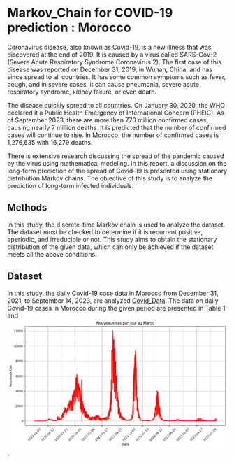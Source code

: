 # Markov_Chain for COVID-19 prediction : Morocco

Coronavirus disease, also known as Covid-19, is a new illness that was discovered at the end of 2019. It is caused by a virus called SARS-CoV-2 (Severe Acute Respiratory Syndrome Coronavirus 2). The first case of this disease was reported on December 31, 2019, in Wuhan, China, and has since spread to all countries. It has some common symptoms such as fever, cough, and in severe cases, it can cause pneumonia, severe acute respiratory syndrome, kidney failure, or even death.

The disease quickly spread to all countries. On January 30, 2020, the WHO declared it a Public Health Emergency of International Concern (PHEIC). As of September 2023, there are more than 770 million confirmed cases, causing nearly 7 million deaths. It is predicted that the number of confirmed cases will continue to rise. In Morocco, the number of confirmed cases is 1,276,635 with 16,279 deaths.

There is extensive research discussing the spread of the pandemic caused by the virus using mathematical modeling. In this report, a discussion on the long-term prediction of the spread of Covid-19 is presented using stationary distribution Markov chains. The objective of this study is to analyze the prediction of long-term infected individuals.

## Methods

In this study, the discrete-time Markov chain is used to analyze the dataset. The dataset must be checked to determine if it is recurrent positive, aperiodic, and irreducible or not. This study aims to obtain the stationary distribution of the given data, which can only be achieved if the dataset meets all the above conditions.

## Dataset

In this study, the daily Covid-19 case data in Morocco from December 31, 2021, to September 14, 2023, are analyzed [Covid_Data](https://github.com/owid/covid-19-data/tree/master/public/data). The data on daily Covid-19 cases in Morocco during the given period are presented in Table 1 and ![Figure 1](img/Distribustion_Covid.png).

